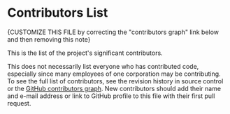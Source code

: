 # Contributors List

{CUSTOMIZE THIS FILE by correcting the "contributors graph" link below and
then removing this note}

This is the list of the project's significant contributors.

This does not necessarily list everyone who has contributed code, especially
since many employees of one corporation may be contributing. To see the full
list of contributors, see the revision history in source control or the [GitHub
contributors
graph](https://github.com/Ed-Fi-Exchange-OSS/???/graphs/contributors).
New contributors should add their name and e-mail address or link to GitHub
profile to this file with their first pull request.
